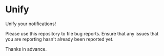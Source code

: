 # Unify
Unify your notifications!

Please use this repository to file bug reports. Ensure that any issues that you are reporting hasn't already been reported yet.

Thanks in advance.
